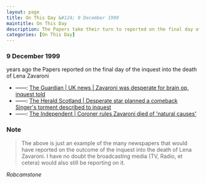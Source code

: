 ```yaml
---
layout: page
title: On This Day &#124; 9 December 1999
maintitle: On This Day
description: The Papers take their turn to reported on the final day of the inquest into the death of Lena Zavaroni.
categories: [On This Day]
---
```


### 9 December 1999
<span id="age1"></span> years ago the Papers reported on the final day of the inquest into the death of Lena Zavaroni
* ——: [The Guardian &#124; UK news &#124; Zavaroni was desperate for brain op, inquest told](https://www.theguardian.com/uk/1999/dec/09/geoffreygibbs)
* ——: [The Herald Scotland &#124; Desperate star planned a comeback Singer's torment described to inquest](https://www.heraldscotland.com/news/12203909.desperate-star-planned-a-comeback-singers-torment-described-to-inquest/)
* ——: [The Independent &#124; Coroner rules Zavaroni died of 'natural causes'](https://www.independent.co.uk/news/uk/home-news/coroner-rules-zavaroni-died-of-natural-causes-744128.html)

### Note
> The above is just an example of the many newspapers that would have reported on the outcome of the inquest into the death of Lena Zavaroni. I have no doubt the broadcasting media (TV, Radio, et cetera) would also still be reporting on it.

<cite>Robcamstone</cite>

<!-- Script for calculating number of years ago -->
<script>
var dob = '19991209';
var year = Number(dob.substr(0, 4));
var month = Number(dob.substr(4, 2)) - 1;
var day = Number(dob.substr(6, 2));
var today = new Date();
var age1 = today.getFullYear() - year;
if (today.getMonth() < month || (today.getMonth() == month && today.getDate() < day)) {
age1--;
}
document.getElementById("age1").innerHTML=age1;
</script>

